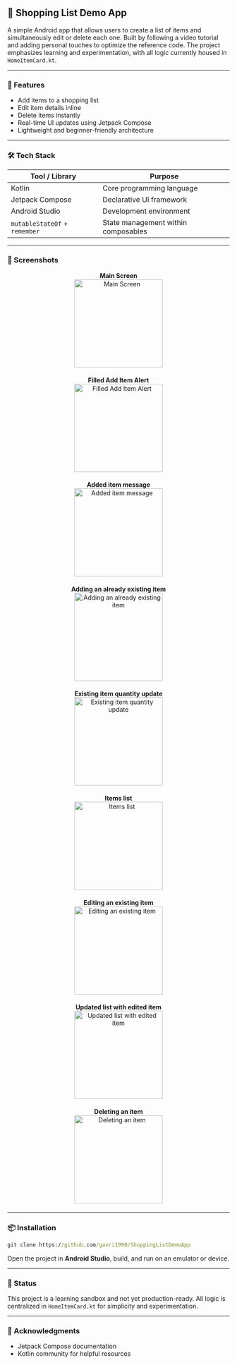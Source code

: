 ## 📱 Shopping List Demo App

A simple Android app that allows users to create a list of items and simultaneously edit or delete each one. Built by following a video tutorial and adding personal touches to optimize the reference code. The project emphasizes learning and experimentation, with all logic currently housed in `HomeItemCard.kt`.

---

### 🚀 Features

- Add items to a shopping list
- Edit item details inline
- Delete items instantly
- Real-time UI updates using Jetpack Compose
- Lightweight and beginner-friendly architecture

---

### 🛠️ Tech Stack

| Tool / Library                | Purpose                             |
|-------------------------------|-------------------------------------|
| Kotlin                        | Core programming language           |
| Jetpack Compose               | Declarative UI framework            |
| Android Studio                | Development environment             |
| `mutableStateOf` + `remember` | State management within composables |

---

### 📸 Screenshots

<div style="text-align: center; margin-bottom: 20px;">
  <div><strong>Main Screen</strong></div>
  <img src="demoImages/screenshot1.png" alt="Main Screen" width="200"/>
</div>

<div style="text-align: center; margin-bottom: 20px;">
  <div><strong>Filled Add Item Alert</strong></div>
  <img src="demoImages/screenshot2.png" alt="Filled Add Item Alert" width="200"/>
</div>

<div style="text-align: center; margin-bottom: 20px;">
  <div><strong>Added item message</strong></div>
  <img src="demoImages/screenshot3.png" alt="Added item message" width="200"/>
</div>

<div style="text-align: center; margin-bottom: 20px;">
  <div><strong>Adding an already existing item</strong></div>
  <img src="demoImages/screenshot4.png" alt="Adding an already existing item" width="200"/>
</div>

<div style="text-align: center; margin-bottom: 20px;">
  <div><strong>Existing item quantity update</strong></div>
  <img src="demoImages/screenshot5.png" alt="Existing item quantity update" width="200"/>
</div>

<div style="text-align: center; margin-bottom: 20px;">
  <div><strong>Items list</strong></div>
  <img src="demoImages/screenshot6.png" alt="Items list" width="200"/>
</div>

<div style="text-align: center; margin-bottom: 20px;">
  <div><strong>Editing an existing item</strong></div>
  <img src="demoImages/screenshot7.png" alt="Editing an existing item" width="200"/>
</div>

<div style="text-align: center; margin-bottom: 20px;">
  <div><strong>Updated list with edited item</strong></div>
  <img src="demoImages/screenshot8.png" alt="Updated list with edited item" width="200"/>
</div>

<div style="text-align: center; margin-bottom: 20px;">
  <div><strong>Deleting an item</strong></div>
  <img src="demoImages/screenshot9.png" alt="Deleting an item" width="200"/>
</div>

---

### 📦 Installation

```cmd
git clone https://github.com/gavri1990/ShoppingListDemoApp
```

Open the project in **Android Studio**, build, and run on an emulator or device.

---

### 🧪 Status

This project is a learning sandbox and not yet production-ready. All logic is centralized in `HomeItemCard.kt` for simplicity and experimentation.

---

### 🙌 Acknowledgments

- Jetpack Compose documentation
- Kotlin community for helpful resources

